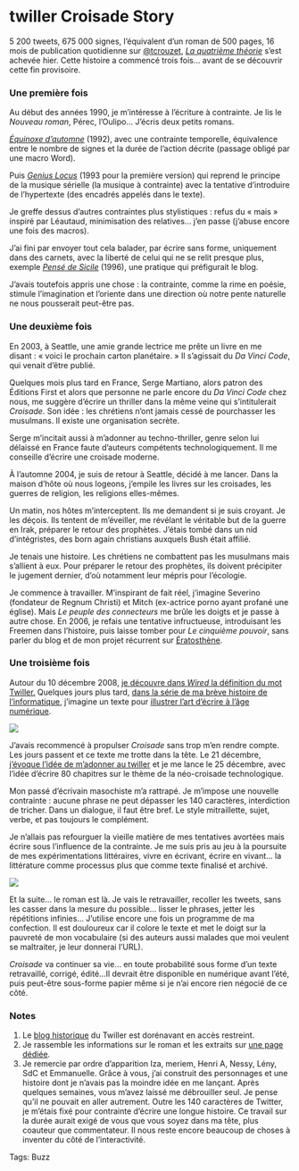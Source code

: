 # twiller Croisade Story

5 200 tweets, 675 000 signes, l’équivalent d’un roman de 500 pages, 16 mois de publication quotidienne sur [@tcrouzet](http://twitter.com/tcrouzet), [*La quatrième théorie*](http://blog.tcrouzet.com/la-quatrieme-theorie/) s’est achevée hier. Cette histoire a commencé trois fois… avant de se découvrir cette fin provisoire.

### Une première fois

Au début des années 1990, je m’intéresse à l’écriture à contrainte. Je lis le *Nouveau roman*, Pérec, l’Oulipo… J’écris deux petits romans.

[*Équinoxe d’automne*](http://blog.tcrouzet.com/equinoxe-automne/) (1992), avec une contrainte temporelle, équivalence entre le nombre de signes et la durée de l’action décrite (passage obligé par une macro Word).

Puis [*Genius Locus*](http://blog.tcrouzet.com/genius-locus/) (1993 pour la première version) qui reprend le principe de la musique sérielle (la musique à contrainte) avec la tentative d’introduire de l’hypertexte (des encadrés appelés dans le texte).

Je greffe dessus d’autres contraintes plus stylistiques : refus du « mais » inspiré par Léautaud, minimisation des relatives… j’en passe (j’abuse encore une fois des macros).

J’ai fini par envoyer tout cela balader, par écrire sans forme, uniquement dans des carnets, avec la liberté de celui qui ne se relit presque plus, exemple [*Pensé de Sicile*](http://blog.tcrouzet.com/sicile-1996/) (1996), une pratique qui préfigurait le blog.

J’avais toutefois appris une chose : la contrainte, comme la rime en poésie, stimule l’imagination et l’oriente dans une direction où notre pente naturelle ne nous pousserait peut-être pas.

### Une deuxième fois

En 2003, à Seattle, une amie grande lectrice me prête un livre en me disant : « voici le prochain carton planétaire. » Il s’agissait du *Da Vinci Code*, qui venait d’être publié.

Quelques mois plus tard en France, Serge Martiano, alors patron des Éditions First et alors que personne ne parle encore du *Da Vinci Code* chez nous, me suggère d’écrire un thriller dans la même veine qui s’intitulerait *Croisade*. Son idée : les chrétiens n’ont jamais cessé de pourchasser les musulmans. Il existe une organisation secrète.

Serge m’incitait aussi à m’adonner au techno-thriller, genre selon lui délaissé en France faute d’auteurs compétents technologiquement. Il me conseille d’écrire une croisade moderne.

À l’automne 2004, je suis de retour à Seattle, décidé à me lancer. Dans la maison d’hôte où nous logeons, j’empile les livres sur les croisades, les guerres de religion, les religions elles-mêmes.

Un matin, nos hôtes m’interceptent. Ils me demandent si je suis croyant. Je les déçois. Ils tentent de m’éveiller, me révélant le véritable but de la guerre en Irak, préparer le retour des prophètes. J’étais tombé dans un nid d’intégristes, des born again christians auxquels Bush était affilié.

Je tenais une histoire. Les chrétiens ne combattent pas les musulmans mais s’allient à eux. Pour préparer le retour des prophètes, ils doivent précipiter le jugement dernier, d’où notamment leur mépris pour l’écologie.

Je commence à travailler. M’inspirant de fait réel, j’imagine Severino (fondateur de Regnum Christi) et Mitch (ex-actrice porno ayant profané une église). Mais *Le peuple des connecteurs* me brûle les doigts et je passe à autre chose. En 2006, je refais une tentative infructueuse, introduisant les Freemen dans l’histoire, puis laisse tomber pour *Le cinquième pouvoir*, sans parler du blog et de mon projet récurrent sur [Ératosthène](http://blog.tcrouzet.com/tag/eratosthene/).

### Une troisième fois

Autour du 10 décembre 2008, [je découvre dans *Wired* la définition du mot Twiller.](http://blog.tcrouzet.com/2008/12/21/du-keitai-shousetsu-au-twiller/) Quelques jours plus tard, [dans la série de ma brève histoire de l’informatique](http://blog.tcrouzet.com/tag/une-breve-histoire-de-linformatique/), j’imagine un texte pour [illustrer l’art d’écrire à l’âge numérique](http://blog.tcrouzet.com/2009/03/18/twiller-twitteroman-erotwit%E2%80%A6/).

![](http://blog.tcrouzet.comhttps://tcrouzet.com/images_tc/2010/04/croisadestat.png)

J’avais recommencé à propulser *Croisade* sans trop m’en rendre compte. Les jours passent et ce texte me trotte dans la tête. Le 21 décembre, [j’évoque l’idée de m’adonner au twiller](http://blog.tcrouzet.com/2008/12/21/du-keitai-shousetsu-au-twiller/) et je me lance le 25 décembre, avec l’idée d’écrire 80 chapitres sur le thème de la néo-croisade technologique.

Mon passé d’écrivain masochiste m’a rattrapé. Je m’impose une nouvelle contrainte : aucune phrase ne peut dépasser les 140 caractères, interdiction de tricher. Dans un dialogue, il faut être bref. Le style mitraillette, sujet, verbe, et pas toujours le complément.

Je n’allais pas refourguer la vieille matière de mes tentatives avortées mais écrire sous l’influence de la contrainte. Je me suis pris au jeu à la poursuite de mes expérimentations littéraires, vivre en écrivant, écrire en vivant… la littérature comme processus plus que comme texte finalisé et archivé.

![](http://blog.tcrouzet.comhttps://tcrouzet.com/images_tc/2010/04/flexion.png)

Et la suite… le roman est là. Je vais le retravailler, recoller les tweets, sans les casser dans la mesure du possible… lisser le phrases, jetter les répétitions infinies… J’utilise encore une fois un programme de ma confection. Il est douloureux car il colore le texte et met le doigt sur la pauvreté de mon vocabulaire (si des auteurs aussi malades que moi veulent se maltraiter, je leur donnerai l’URL).

*Croisade* va continuer sa vie… en toute probabilité sous forme d’un texte retravaillé, corrigé, édité…Il devrait être disponible en numérique avant l’été, puis peut-être sous-forme papier même si je n’ai encore rien négocié de ce côté.

### Notes

1. Le [blog historique](http://twiller.tcrouzet.com/) du Twiller est dorénavant en accès restreint.
2. Je rassemble les informations sur le roman et les extraits sur [une page dédiée](http://blog.tcrouzet.com/la-quatrieme-theorie/).
3. Je remercie par ordre d’apparition Iza, meriem, Henri A, Nessy, Lény, SdC et Emmanuelle. Grâce à vous, j’ai construit des personnages et une histoire dont je n’avais pas la moindre idée en me lançant. Après quelques semaines, vous m’avez laissé me débrouiller seul. Je pense qu’il ne pouvait en aller autrement. Outre les 140 caractères de Twitter, je m’étais fixé pour contrainte d’écrire une longue histoire. Ce travail sur la durée aurait exigé de vous que vous soyez dans ma tête, plus coauteur que commentateur. Il nous reste encore beaucoup de choses à inventer du côté de l’interactivité.

Tags: Buzz